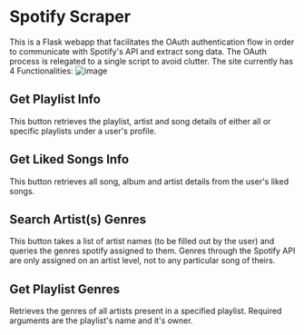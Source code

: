 # Spotify Scraper

This is a Flask webapp that facilitates the OAuth authentication flow in order to communicate with Spotify's API and extract song data. The OAuth process is relegated to a single script to avoid clutter. The site currently has 4 Functionalities: 
![image](https://github.com/user-attachments/assets/9631340d-0a67-4f65-848d-8368a9542221)


## Get Playlist Info
This button retrieves the playlist, artist and song details of either all or specific playlists under a user's profile.

## Get Liked Songs Info
This button retrieves all song, album and artist details from the user's liked songs.

## Search Artist(s) Genres
This button takes a list of artist names (to be filled out by the user) and queries the genres spotify assigned to them. Genres through the Spotify API are only assigned on an artist level, not to any particular song of theirs.

## Get Playlist Genres
Retrieves the genres of all artists present in a specified playlist. Required arguments are the playlist's name and it's owner.
